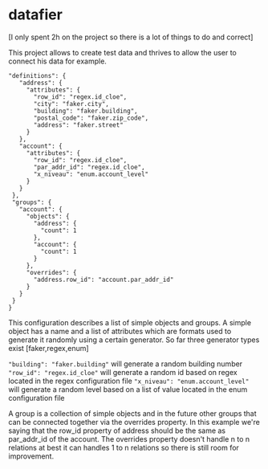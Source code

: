 # datafier
[I only spent 2h on the project so there is a lot of things to do and correct] 

This project allows to create test data and thrives to allow the user to connect his data for example.
 ```
 "definitions": {
    "address": {
      "attributes": {
        "row_id": "regex.id_cloe",
        "city": "faker.city",
        "building": "faker.building",
        "postal_code": "faker.zip_code",
        "address": "faker.street"
      }
    },
    "account": {
      "attributes": {
        "row_id": "regex.id_cloe",
        "par_addr_id": "regex.id_cloe",
        "x_niveau": "enum.account_level"
      }
    }
  },
  "groups": {
    "account": {
      "objects": {
        "address": {
          "count": 1
        },
        "account": {
          "count": 1
        }
      },
      "overrides": {
        "address.row_id": "account.par_addr_id"
      }
    }
  }
}
```
This configuration describes a list of simple objects and groups. 
A simple object has a name and a list of attributes which are formats used to generate it randomly using a certain generator.
So far three generator types exist [faker,regex,enum] 

`"building": "faker.building"` will generate a random building number
`"row_id": "regex.id_cloe"` will generate a random id based on regex located in the regex configuration file
`"x_niveau": "enum.account_level"` will generate a random level based on a list of value located in the enum configuration file

A group is a collection of simple objects and in the future other groups that can be connected together via 
the overrides property. In this example we're saying that the row_id property of address should be the same as par_addr_id of the account.
The overrides property doesn't handle n to n relations at best it can handles 1 to n relations so there is still room for improvement.
